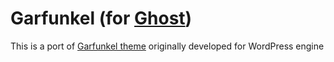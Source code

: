 # Garfunkel (for [Ghost](https://ghost.org/))

This is a port of [Garfunkel theme](https://ru.wordpress.org/themes/garfunkel/) originally developed for WordPress engine
